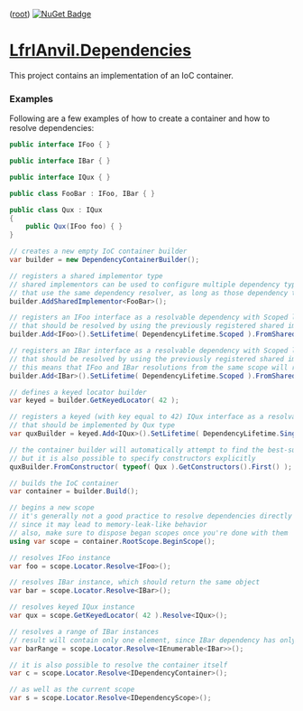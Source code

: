﻿([root](https://github.com/CalionVarduk/LfrlAnvil/blob/main/readme.md))
[![NuGet Badge](https://buildstats.info/nuget/LfrlAnvil.Dependencies)](https://www.nuget.org/packages/LfrlAnvil.Dependencies/)

# [LfrlAnvil.Dependencies](https://github.com/CalionVarduk/LfrlAnvil/tree/main/src/LfrlAnvil.Dependencies)

This project contains an implementation of an IoC container.

### Examples

Following are a few examples of how to create a container and how to resolve dependencies:
```csharp
public interface IFoo { }

public interface IBar { }

public interface IQux { }

public class FooBar : IFoo, IBar { }

public class Qux : IQux
{
    public Qux(IFoo foo) { }
}

// creates a new empty IoC container builder
var builder = new DependencyContainerBuilder();

// registers a shared implementor type
// shared implementors can be used to configure multiple dependency types
// that use the same dependency resolver, as long as those dependency types have the same lifetime
builder.AddSharedImplementor<FooBar>();

// registers an IFoo interface as a resolvable dependency with Scoped lifetime
// that should be resolved by using the previously registered shared implementor
builder.Add<IFoo>().SetLifetime( DependencyLifetime.Scoped ).FromSharedImplementor<FooBar>();

// registers an IBar interface as a resolvable dependency with Scoped lifetime
// that should be resolved by using the previously registered shared implementor
// this means that IFoo and IBar resolutions from the same scope will returns the same FooBar instance
builder.Add<IBar>().SetLifetime( DependencyLifetime.Scoped ).FromSharedImplementor<FooBar>();

// defines a keyed locator builder
var keyed = builder.GetKeyedLocator( 42 );

// registers a keyed (with key equal to 42) IQux interface as a resolvable dependency with Singleton lifetime
// that should be implemented by Qux type
var quxBuilder = keyed.Add<IQux>().SetLifetime( DependencyLifetime.Singleton ).FromType<Qux>();

// the container builder will automatically attempt to find the best-suited implementor constructor
// but it is also possible to specify constructors explicitly
quxBuilder.FromConstructor( typeof( Qux ).GetConstructors().First() );

// builds the IoC container
var container = builder.Build();

// begins a new scope
// it's generally not a good practice to resolve dependencies directly from the root scope
// since it may lead to memory-leak-like behavior
// also, make sure to dispose began scopes once you're done with them
using var scope = container.RootScope.BeginScope();

// resolves IFoo instance
var foo = scope.Locator.Resolve<IFoo>();

// resolves IBar instance, which should return the same object
var bar = scope.Locator.Resolve<IBar>();

// resolves keyed IQux instance
var qux = scope.GetKeyedLocator( 42 ).Resolve<IQux>();

// resolves a range of IBar instances
// result will contain only one element, since IBar dependency has only been registered once
var barRange = scope.Locator.Resolve<IEnumerable<IBar>>();

// it is also possible to resolve the container itself
var c = scope.Locator.Resolve<IDependencyContainer>();

// as well as the current scope
var s = scope.Locator.Resolve<IDependencyScope>();
```
